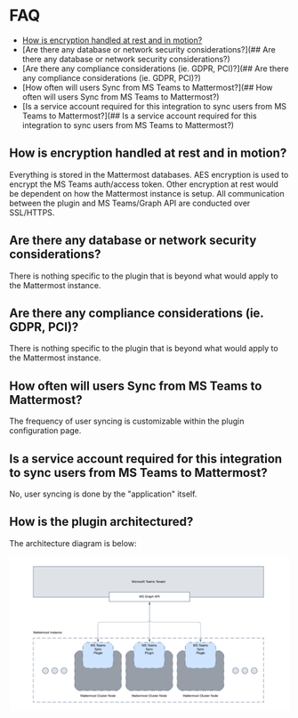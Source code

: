 # FAQ
- [How is encryption handled at rest and in motion?](https://github.com/darias416/mattermost-plugin-msteams-sync/blob/FAQs/docs/FAQs.md#are-there-any-database-or-network-security-considerations)
- [Are there any database or network security considerations?](## Are there any database or network security considerations?)
- [Are there any compliance considerations (ie. GDPR, PCI)?](## Are there any compliance considerations (ie. GDPR, PCI)?)
- [How often will users Sync from MS Teams to Mattermost?](## How often will users Sync from MS Teams to Mattermost?)
- [Is a service account required for this integration to sync users from MS Teams to Mattermost?](## Is a service account required for this integration to sync users from MS Teams to Mattermost?)

## How is encryption handled at rest and in motion?

Everything is stored in the Mattermost databases. AES encryption is used to encrypt the MS Teams auth/access token. Other encryption at rest would be dependent on how the Mattermost instance is setup. All communication between the plugin and MS Teams/Graph API are conducted over SSL/HTTPS.

## Are there any database or network security considerations?

There is nothing specific to the plugin that is beyond what would apply to the Mattermost instance.

## Are there any compliance considerations (ie. GDPR, PCI)?

There is nothing specific to the plugin that is beyond what would apply to the Mattermost instance.

## How often will users Sync from MS Teams to Mattermost?

The frequency of user syncing is customizable within the plugin configuration page.

## Is a service account required for this integration to sync users from MS Teams to Mattermost?

No, user syncing is done by the "application" itself.

## How is the plugin architectured?

The architecture diagram is below:

![MS Teams Sync Diagram v1.0](brightscout-msteams-sync-v1.0.png)


